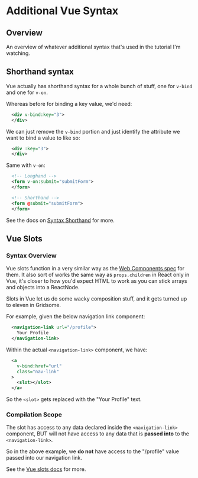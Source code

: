# Additional Vue Syntax
## Overview
An overview of whatever additional syntax that's used in the tutorial I'm watching.

## Shorthand syntax
Vue actually has shorthand syntax for a whole bunch of stuff, one for `v-bind` and one for `v-on`.

Whereas before for binding a key value, we'd need:
```xml
  <div v-bind:key="3">
  </div>
```

We can just remove the `v-bind` portion and just identify the attribute we want to bind a value to like so:
```xml
  <div :key="3">
  </div>
```

Same with `v-on`:
```xml
  <!-- Longhand -->
  <form v-on:submit="submitForm">
  </form>

  <!-- Shorthand -->
  <form @submit="submitForm">
  </form>
```

See the docs on [Syntax Shorthand](https://vuejs.org/v2/guide/syntax.html#Shorthands) for more.

## Vue Slots
### Syntax Overview
Vue slots function in a very similar way as the [Web Components spec](https://github.com/w3c/webcomponents/blob/gh-pages/proposals/Slots-Proposal.md) for them. It also sort of works the same way as `props.children` in React only in Vue, it's closer to how you'd expect HTML to work as you can stick arrays and objects into a ReactNode.

Slots in Vue let us do some wacky composition stuff, and it gets turned up to eleven in Gridsome.

For example, given the below navigation link component:
```xml
  <navigation-link url="/profile">
    Your Profile
  </navigation-link>
```

Within the actual `<navigation-link>` component, we have:
```xml
  <a
    v-bind:href="url"
    class="nav-link"
  >
    <slot></slot>
  </a>
```

So the `<slot>` gets replaced with the "Your Profile" text.

### Compilation Scope
The slot has access to any data declared inside the `<navigation-link>` component, BUT will not have access to any data that is **passed into** to the `<navigation-link>`.

So in the above example, we **do not** have access to the "/profile" value passed into our navigation link.

See the [Vue slots docs](https://vuejs.org/v2/guide/components-slots.html) for more.